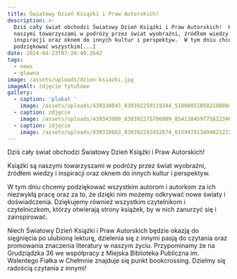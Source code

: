 ```yaml
---
title: Światowy Dzień Książki i Praw Autorskich!
description: >-
  Dziś cały świat obchodzi Światowy Dzień Książki i Praw Autorskich!  Książki są
  naszymi towarzyszami w podróży przez świat wyobraźni, źródłem wiedzy i
  inspiracji oraz oknem do innych kultur i perspektyw.  W tym dniu chcemy
  podziękować wszystkim[...]
date: 2024-04-23T07:20:49.264Z
tags:
  - news
  - glowna
image: /assets/uploads/dzien-ksiazki.jpg
imageAlt: zdjęcie tytułowe
gallery:
  - caption: 'plakat '
    image: /assets/uploads/439338045_830392259119344_5186095105821088040_n.jpg
  - caption: zdjęcie
    image: /assets/uploads/439343980_830392275786009_8541384597758123485_n.jpg
  - caption: zdjęcie
    image: /assets/uploads/439310663_830392292452674_615947913494821222_n.jpg
---
```

Dziś cały świat obchodzi Światowy Dzień Książki i Praw Autorskich! 

Książki są naszymi towarzyszami w podróży przez świat wyobraźni, źródłem wiedzy i inspiracji oraz oknem do innych kultur i perspektyw.

W tym dniu chcemy podziękować wszystkim autorom i autorkom za ich niezwykłą pracę oraz za to, że dzięki nim możemy odkrywać nowe światy i doświadczenia. Dziękujemy również wszystkim czytelnikom i czytelniczkom, którzy otwierają strony książek, by w nich zanurzyć się i zainspirować.

Niech Światowy Dzień Książki i Praw Autorskich będzie okazją do sięgnięcia po ulubioną lekturę, dzielenia się z innymi pasją do czytania oraz promowania znaczenia literatury w naszym życiu. Przypominamy że na Grudziądzka 36 we współpracy z Miejska Biblioteka Publiczna im. Walentego Fiałka w Chełmnie znajduje się punkt bookcrossing. Dzielmy się radością czytania z innymi!
